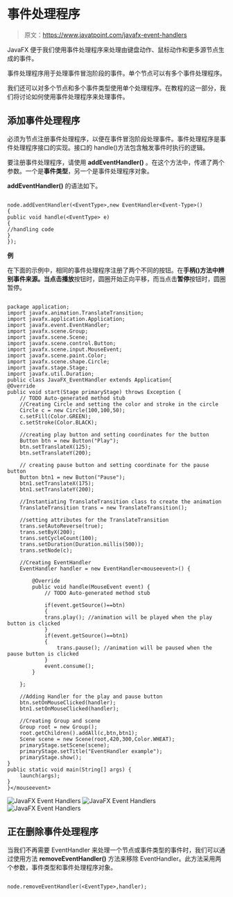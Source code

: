 # 事件处理程序

> 原文：<https://www.javatpoint.com/javafx-event-handlers>

JavaFX 便于我们使用事件处理程序来处理由键盘动作、鼠标动作和更多源节点生成的事件。

事件处理程序用于处理事件冒泡阶段的事件。单个节点可以有多个事件处理程序。

我们还可以对多个节点和多个事件类型使用单个处理程序。在教程的这一部分，我们将讨论如何使用事件处理程序来处理事件。

## 添加事件处理程序

必须为节点注册事件处理程序，以便在事件冒泡阶段处理事件。事件处理程序是事件处理程序接口的实现。接口的 handle()方法包含触发事件时执行的逻辑。

要注册事件处理程序，请使用 **addEventHandler()** 。在这个方法中，传递了两个参数。一个是**事件类型**，另一个是事件处理程序对象。

**addEventHandler()** 的语法如下。

```

node.addEventHandler(<EventType>,new EventHandler<Event-Type>()
{
public void handle(<EventType> e)
{
//handling code 
}
});

```

**例**

在下面的示例中，相同的事件处理程序注册了两个不同的按钮。在**手柄()**方法中辨别事件来源。当点击**播放**按钮时，圆圈开始正向平移，而当点击**暂停**按钮时，圆圈暂停。

```

package application;
import javafx.animation.TranslateTransition;
import javafx.application.Application;
import javafx.event.EventHandler;
import javafx.scene.Group;
import javafx.scene.Scene;
import javafx.scene.control.Button;
import javafx.scene.input.MouseEvent;
import javafx.scene.paint.Color;
import javafx.scene.shape.Circle;
import javafx.stage.Stage;
import javafx.util.Duration;
public class JavaFX_EventHandler extends Application{
@Override
public void start(Stage primaryStage) throws Exception {
	// TODO Auto-generated method stub
	//Creating Circle and setting the color and stroke in the circle 
	Circle c = new Circle(100,100,50);
	c.setFill(Color.GREEN);
	c.setStroke(Color.BLACK);

	//creating play button and setting coordinates for the button 
	Button btn = new Button("Play");
	btn.setTranslateX(125);
	btn.setTranslateY(200);

	// creating pause button and setting coordinate for the pause button 
	Button btn1 = new Button("Pause");
	btn1.setTranslateX(175);
	btn1.setTranslateY(200);

	//Instantiating TranslateTransition class to create the animation 
	TranslateTransition trans = new TranslateTransition();

	//setting attributes for the TranslateTransition 
	trans.setAutoReverse(true);
	trans.setByX(200);
	trans.setCycleCount(100);
	trans.setDuration(Duration.millis(500));
	trans.setNode(c);

	//Creating EventHandler 
	EventHandler handler = new EventHandler<mouseevent>() {

		@Override
		public void handle(MouseEvent event) {
			// TODO Auto-generated method stub

			if(event.getSource()==btn)
			{
			trans.play(); //animation will be played when the play button is clicked 
			}
			if(event.getSource()==btn1)
			{
				trans.pause(); //animation will be paused when the pause button is clicked 
			}
			event.consume();
		}

	};

	//Adding Handler for the play and pause button 
	btn.setOnMouseClicked(handler);
	btn1.setOnMouseClicked(handler);

	//Creating Group and scene 
	Group root = new Group();
	root.getChildren().addAll(c,btn,btn1);
	Scene scene = new Scene(root,420,300,Color.WHEAT);
	primaryStage.setScene(scene);
	primaryStage.setTitle("EventHandler example");
	primaryStage.show();
}
public static void main(String[] args) {
	launch(args);
}
}</mouseevent> 
```

![JavaFX Event Handlers](../img/5112ac0a44801d20ca97d5d0dfc78617.png)
![JavaFX Event Handlers](../img/572808435f9f39e960f80f4fac618e3d.png)
![JavaFX Event Handlers](../img/32f676ff255165de7079f235388027b8.png)

## 正在删除事件处理程序

当我们不再需要 EventHandler 来处理一个节点或事件类型的事件时，我们可以通过使用方法 **removeEventHandler()** 方法来移除 EventHandler。此方法采用两个参数，事件类型和事件处理程序对象。

```

node.removeEventHandler(<EventType>,handler);

```